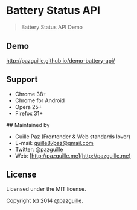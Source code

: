 # Battery Status API

> Battery Status API Demo

## Demo
http://pazguille.github.io/demo-battery-api/

## Support
- Chrome 38+
- Chrome for Android
- Opera 25+
- Firefox 31+

## Maintained by
- Guille Paz (Frontender & Web standards lover)
- E-mail: [guille87paz@gmail.com](mailto:guille87paz@gmail.com)
- Twitter: [@pazguille](http://twitter.com/pazguille)
- Web: [http://pazguille.me](http://pazguille.me)

## License
Licensed under the MIT license.

Copyright (c) 2014 [@pazguille](http://twitter.com/pazguille).

